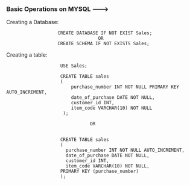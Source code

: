 ### Basic Operations on MYSQL --->

Creating a Database:                      
                       
                       CREATE DATABASE IF NOT EXIST Sales;
                                      OR
                       CREATE SCHEMA IF NOT EXISTS Sales;
                     
Creating a table:
  
                        USE Sales;

                        CREATE TABLE sales
                        (
                            purchase_number INT NOT NULL PRIMARY KEY AUTO_INCREMENT,
                            date_of_purchase DATE NOT NULL,
                            customer_id INT,
                            item_code VARCHAR(10) NOT NULL
                         );

                                   OR
                                    

                        CREATE TABLE sales
                        (
                          purchase_number INT NOT NULL AUTO_INCREMENT,
                          date_of_purchase DATE NOT NULL,
                          customer_id INT,
                          item_code VARCHAR(10) NOT NULL,
                        PRIMARY KEY (purchase_number)
                        );
